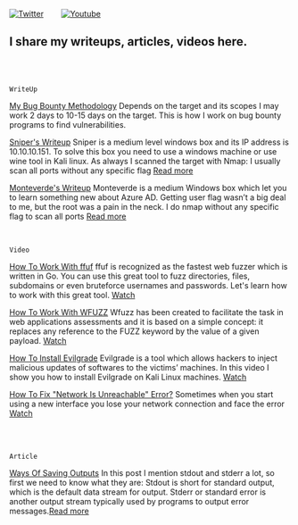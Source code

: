 [![Twitter](https://img.shields.io/badge/twitter%20-%231DA1F2.svg?&style=for-the-badge&logo=Twitter&logoColor=white&label=Follow%20%40xbforce)](https://twitter.com/xbforce)
&nbsp;&nbsp;&nbsp;&nbsp;&nbsp;&nbsp;
[![Youtube](https://img.shields.io/badge/Youtube%20-%23FF0000.svg?&style=for-the-badge&logo=YouTube&logoColor=white&label=Subscribe)](http://www.youtube.com/channel/UCadRCMA7BFJ2iwiABKqf0Fg?sub_confirmation=1)


## I share my writeups, articles, videos here.

<br />
<br />

```
WriteUp
```
[My Bug Bounty Methodology](https://github.com/xbforce/Blog/blob/main/writeup/mybugbountymethodology.md) Depends on the target and its scopes I may work 2 days to 10-15 days on the target. This is how I work on bug bounty programs to find vulnerabilities.


[Sniper's Writeup](https://github.com/xbforce/blog/blob/main/writeup/sniper-htb.md) Sniper is a medium level windows box and its IP address is 10.10.10.151. To solve this box you need to use a windows machine or use wine tool in Kali linux. As always I scanned the target with Nmap: I usually scan all ports without any specific flag [Read more](https://github.com/xbforce/blog/blob/main/writeup/sniper-htb.md)


[Monteverde's Writeup](https://github.com/xbforce/blog/blob/main/writeup/monteverde-htb.md) Monteverde is a medium Windows box which let you to learn something new about Azure AD. Getting user flag wasn’t a big deal to me, but the root was a pain in the neck. I do nmap without any specific flag to scan all ports [Read more](https://github.com/xbforce/blog/blob/main/writeup/monteverde-htb.md)


<br />


```
Video
```
[How To Work With ffuf](https://github.com/xbforce/Blog/blob/main/videos/ffuf.md) ffuf is recognized as the fastest web fuzzer which is written in Go. You can use this great tool to fuzz directories, files, subdomains or even bruteforce usernames and passwords. Let's learn how to work with this great tool. [Watch](https://github.com/xbforce/Blog/blob/main/videos/ffuf.md)


[How To Work With WFUZZ](https://github.com/xbforce/Blog/blob/main/videos/wfuzz.md) Wfuzz has been created to facilitate the task in web applications assessments and it is based on a simple concept: it replaces any reference to the FUZZ keyword by the value of a given payload. [Watch](https://github.com/xbforce/Blog/blob/main/videos/wfuzz.md)


[How To Install Evilgrade](https://github.com/xbforce/blog/blob/main/videos/evilgrade.md) Evilgrade is a tool which allows hackers to inject malicious updates of softwares to the victims’ machines. In this video I show you how to install Evilgrade on Kali Linux machines. [Watch](https://github.com/xbforce/blog/blob/main/videos/evilgrade.md)


[How To Fix "Network Is Unreachable" Error?](https://github.com/xbforce/blog/blob/main/videos/net-is-unreachable.md) Sometimes when you start using a new interface you lose your network connection and face the error [Watch](https://github.com/xbforce/blog/blob/main/videos/net-is-unreachable.md)

<br />
<br />

```
Article
```

[Ways Of Saving Outputs](https://github.com/xbforce/blog/blob/main/article/ways-of-saving-outputs.md) In this post I mention stdout and stderr a lot, so first we need to know what they are: Stdout is short for standard output, which is the default data stream for output. Stderr or standard error is another output stream typically used by programs to output error messages.[Read more](https://github.com/xbforce/blog/blob/main/article/ways-of-saving-outputs.md)

<br />

